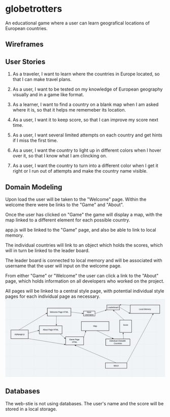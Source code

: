 # globetrotters
An educational game where a user can learn geografical locations of European countries.

## Wireframes



## User Stories

1. As a traveler, I want to learn where the countries in Europe located, so that I can make travel plans.

2. As a user, I want to be tested on my knowledge of European geography visually and in a game like format.

3. As a learner, I want to find a country on a blank map when I am asked where it is, so that it helps me rememeber its location.

4. As a user, I want it to keep score, so that I can improve my score next time.

5. As a user, I want several limited attempts on each country and get hints if I miss the first time.

6. As a user, I want the country to light up in different colors when I hover over it, so that I know what I am clincking on.

7. As a user, I want the country to turn into a different color when I get it right or I run out of attempts and make the country name visible.

## Domain Modeling

Upon load the user will be taken to the "Welcome" page. Within the welcome there were be links to the "Game" and "About".

Once the user has clicked on "Game" the game will display a map, with the map linked to a different element for each possible country.

app.js will be linked to the "Game" page, and also be able to link to local memory.

The individual countries will link to an object which holds the scores, which will in turn be linked to the leader board.

The leader board is connected to local memory and will be associated with username that the user will input on the welcome page.

From either "Game" or "Welcome" the user can click a link to the "About" page, which holds information on all developers who worked on the project.

All pages will be linked to a central style page, with potential individual style pages for each individual page as necessary.
![](./images/globetrotters-domain-model.jpeg)

## Databases

The web-stie is not using databases. The user's name and the score will be stored in a local storage.
